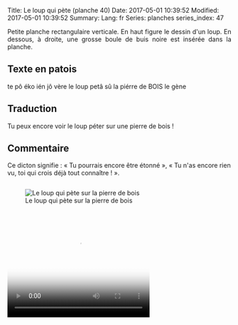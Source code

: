 Title: Le loup qui pète (planche 40)
Date: 2017-05-01 10:39:52
Modified: 2017-05-01 10:39:52
Summary: 
Lang: fr
Series: planches
series_index: 47


<p style="text-align:justify;">Petite planche rectangulaire
verticale. En haut figure le dessin d'un loup. En dessous, à droite,
une grosse boule de buis noire est insérée dans la planche.</p>

<figure class="image-block" style="float: right;">
  <img alt="" src="{static}/images/planche_40.png">
  <figcaption style="max-width: 277px"></figcaption>
</figure>

## Texte en patois

te pô éko ién jô vère le loup petâ sû la piérre de BOIS le gène

## Traduction

Tu peux encore voir le loup péter sur une pierre de bois !

## Commentaire

Ce dicton signifie : « Tu pourrais encore être étonné », « Tu n'as
encore rien vu, toi qui crois déjà tout connaître ! ».

<figure class="image-block" style="float: left;">
  <img alt="Le loup qui pète sur la pierre de bois" src="{static}/images/planche_40_dessin_loup.png">
  <figcaption style="max-width: 340px">Le loup qui pète sur la pierre de bois</figcaption>
</figure>

<video width="320" height="240" controls
  poster="{static}/images/thumbnails/video_40_2_-2.jpg">
  <source src="https://d1njpgd0ygatdn.cloudfront.net/video_40_2_-2.mp4" type="video/mp4">
</video>
